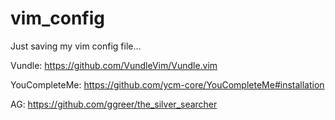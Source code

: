 # vim_config
Just saving my vim config file...

Vundle: https://github.com/VundleVim/Vundle.vim

YouCompleteMe: https://github.com/ycm-core/YouCompleteMe#installation

AG: https://github.com/ggreer/the_silver_searcher
